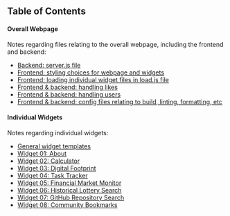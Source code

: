 ## Table of Contents

#### Overall Webpage

Notes regarding files relating to the overall webpage, including the frontend and backend:

- <a href="/docs/main/backendServer.md">Backend: server.js file</a>
- <a href="/docs/main/stylingChoices.md">Frontend: styling choices for webpage and widgets</a>
- <a href="/docs/main/loadingWidgets.md">Frontend: loading individual widget files in load.js file</a>
- <a href="/docs/main/handlingLikes.md">Frontend & backend: handling likes</a>
- <a href="/docs/main/handlingUsers.md">Frontend & backend: handling users</a>
- <a href="/docs/main/configurationFiles.md">Frontend & backend: config files relating to build, linting, formatting, etc</a>

#### Individual Widgets

Notes regarding individual widgets:

- <a href="/docs/widgets/widgetTemplates.md">General widget templates</a>
- <a href="/docs/widgets/01-about.md">Widget 01: About</a>
- <a href="/docs/widgets/02-calculator.md">Widget 02: Calculator</a>
- <a href="/docs/widgets/03-digital-footprint.md">Widget 03: Digital Footprint</a>
- <a href="/docs/widgets/04-todo-list.md">Widget 04: Task Tracker</a>
- <a href="/docs/widgets/05-fin-market.md">Widget 05: Financial Market Monitor</a>
- <a href="/docs/widgets/06-lottery.md">Widget 06: Historical Lottery Search</a>
- <a href="/docs/widgets/07-gh-card.md">Widget 07: GitHub Repository Search</a>
- <a href="/docs/widgets/08-bookmarks.md">Widget 08: Community Bookmarks</a>